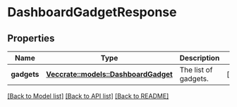 # DashboardGadgetResponse

## Properties

Name | Type | Description | Notes
------------ | ------------- | ------------- | -------------
**gadgets** | [**Vec<crate::models::DashboardGadget>**](DashboardGadget.md) | The list of gadgets. | [readonly]

[[Back to Model list]](../README.md#documentation-for-models) [[Back to API list]](../README.md#documentation-for-api-endpoints) [[Back to README]](../README.md)


